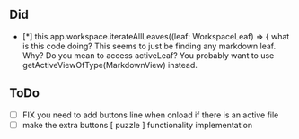 ## Did

-   [*] this.app.workspace.iterateAllLeaves((leaf: WorkspaceLeaf) => { what is this code doing? This seems to just be finding any markdown leaf. Why? Do you mean to access activeLeaf? You probably want to use getActiveViewOfType(MarkdownView) instead.

## ToDo

-   [ ] FIX you need to add buttons line when onload if there is an active file
-   [ ] make the extra buttons [ puzzle ] functionality implementation
